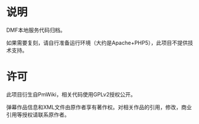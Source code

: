 # 说明

DMF本地服务代码归档。

如果需要复刻，请自行准备运行环境（大约是Apache+PHP5），此项目不提供技术支持。


# 许可

此项目衍生自PmWiki，相关代码使用GPLv2授权公开。

弹幕作品信息和XML文件由原作者享有著作权。对相关作品的引用，修改，商业引用等授权请联系原作者。
